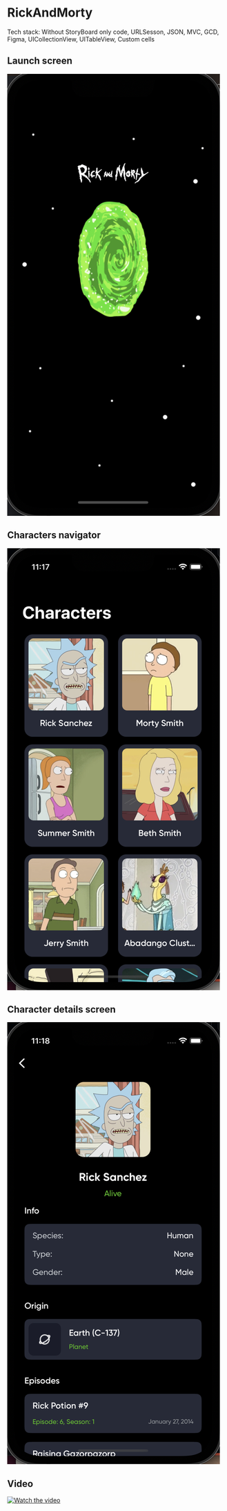 # RickAndMorty
Tech stack: Without StoryBoard only code, URLSesson, JSON, MVC, GCD, Figma, UICollectionView, UITableView, Custom cells

## Launch screen
![Иллюстрация к проекту](https://github.com/Quasaryy/RickAndMorty/blob/main/1.png)

## Characters navigator
![Иллюстрация к проекту](https://github.com/Quasaryy/RickAndMorty/blob/main/2.png)

## Character details screen
![Иллюстрация к проекту](https://github.com/Quasaryy/RickAndMorty/blob/main/3.png)

## Video
[![Watch the video](https://img.youtube.com/vi/_ziTdwVoEdg/maxresdefault.jpg)](https://youtube.com/_ziTdwVoEdg)
